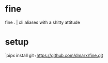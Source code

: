 # fine
fine . | cli aliases with a shitty attitude

# setup

`pipx install git+https://github.com/dmarx/fine.git
